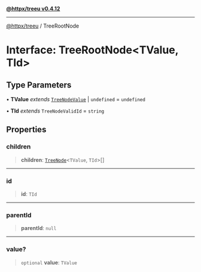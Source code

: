 [**@httpx/treeu v0.4.12**](../README.md)

***

[@httpx/treeu](../README.md) / TreeRootNode

# Interface: TreeRootNode\<TValue, TId\>

## Type Parameters

• **TValue** *extends* [`TreeNodeValue`](../type-aliases/TreeNodeValue.md) \| `undefined` = `undefined`

• **TId** *extends* `TreeNodeValidId` = `string`

## Properties

### children

> **children**: [`TreeNode`](../type-aliases/TreeNode.md)\<`TValue`, `TId`\>[]

***

### id

> **id**: `TId`

***

### parentId

> **parentId**: `null`

***

### value?

> `optional` **value**: `TValue`
